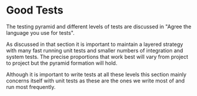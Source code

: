 # Good Tests

The testing pyramid and different levels of tests are discussed in "Agree the language you use for tests".

As discussed in that section it is important to maintain a layered strategy with many fast running unit tests and smaller numbers of integration and system tests. The precise proportions that work best will vary from project to project but the pyramid formation will hold.

Although it is important to write tests at all these levels this section mainly concerns itself with unit tests as these are the ones we write most of and run most frequently.

